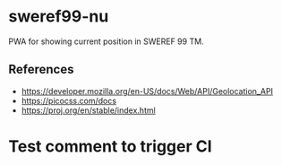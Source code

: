# sweref99-nu

PWA for showing current position in SWEREF 99 TM.

## References
- https://developer.mozilla.org/en-US/docs/Web/API/Geolocation_API
- https://picocss.com/docs
- https://proj.org/en/stable/index.html
# Test comment to trigger CI
